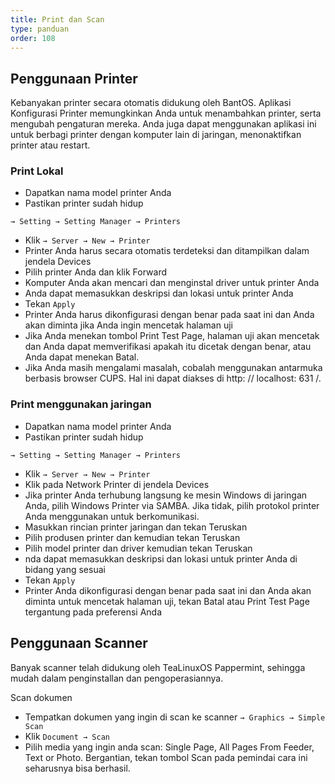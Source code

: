 ```yaml
---
title: Print dan Scan
type: panduan
order: 108
---
```


## Penggunaan Printer

 Kebanyakan printer secara otomatis didukung oleh BantOS. Aplikasi Konfigurasi Printer memungkinkan Anda untuk menambahkan printer, serta mengubah pengaturan mereka. Anda juga dapat menggunakan aplikasi ini untuk berbagi printer dengan komputer lain di jaringan, menonaktifkan printer atau restart.

### Print Lokal

-    Dapatkan nama model printer Anda
-    Pastikan printer sudah hidup

 `→ Setting → Setting Manager → Printers`
-    Klik `→ Server → New → Printer`
-    Printer Anda harus secara otomatis terdeteksi dan ditampilkan dalam jendela Devices
-    Pilih printer Anda dan klik Forward
-    Komputer Anda akan mencari dan menginstal driver untuk printer Anda
-    Anda dapat memasukkan deskripsi dan lokasi untuk printer Anda
-    Tekan `Apply`
-    Printer Anda harus dikonfigurasi dengan benar pada saat ini dan Anda akan diminta jika Anda ingin mencetak halaman uji
-    Jika Anda menekan tombol Print Test Page, halaman uji akan mencetak dan Anda dapat memverifikasi apakah itu dicetak dengan benar, atau Anda dapat menekan Batal.
-    Jika Anda masih mengalami masalah, cobalah menggunakan antarmuka berbasis browser CUPS. Hal ini dapat diakses di http: // localhost: 631 /.

### Print menggunakan jaringan

-    Dapatkan nama model printer Anda
-    Pastikan printer sudah hidup

 `→ Setting → Setting Manager → Printers`
-    Klik `→ Server → New → Printer`
-    Klik pada Network Printer di jendela Devices
-    Jika printer Anda terhubung langsung ke mesin Windows di jaringan Anda, pilih Windows Printer via SAMBA. Jika tidak, pilih protokol printer Anda menggunakan untuk berkomunikasi.
-    Masukkan rincian printer jaringan dan tekan Teruskan
-    Pilih produsen printer dan kemudian tekan Teruskan
-    Pilih model printer dan driver kemudian tekan Teruskan
-    nda dapat memasukkan deskripsi dan lokasi untuk printer Anda di bidang yang sesuai
-    Tekan `Apply`
-    Printer Anda dikonfigurasi dengan benar pada saat ini dan Anda akan diminta untuk mencetak halaman uji, tekan Batal atau Print Test Page tergantung pada preferensi Anda

## Penggunaan Scanner

 Banyak scanner telah didukung oleh TeaLinuxOS Pappermint, sehingga mudah dalam penginstallan dan pengoperasiannya.
 
Scan dokumen

-    Tempatkan dokumen yang ingin di scan ke scanner
  `→ Graphics → Simple Scan`
-    Klik `Document → Scan`
-    Pilih media yang ingin anda scan: Single Page, All Pages From Feeder, Text or Photo. Bergantian, tekan tombol Scan pada pemindai cara ini seharusnya bisa berhasil.









